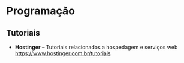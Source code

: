 # Programação

## Tutoriais

* **Hostinger** – Tutoriais relacionados a hospedagem e serviços web https://www.hostinger.com.br/tutoriais